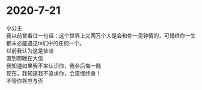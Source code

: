 # 2020-7-21

小公主  
我以前曾看过一句话：这个世界上又两万个人是会和你一见钟情的，可惜终你一生都未必能遇见ta们中的任何一个。  
以前我认为这是扯淡  
直到那晚在大信  
我知道如果我不来认识你，我会后悔一晚  
现在，我知道我不追求你，会遗憾终身！  
不管你答应与否  
